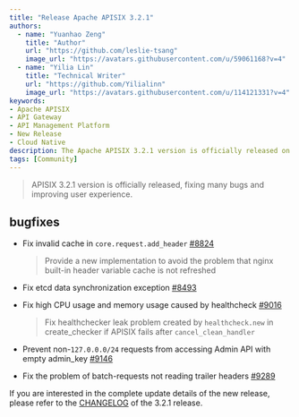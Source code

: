 ```yaml
---
title: "Release Apache APISIX 3.2.1"
authors:
  - name: "Yuanhao Zeng"
    title: "Author"
    url: "https://github.com/leslie-tsang"
    image_url: "https://avatars.githubusercontent.com/u/59061168?v=4"
  - name: "Yilia Lin"
    title: "Technical Writer"
    url: "https://github.com/Yilialinn"
    image_url: "https://avatars.githubusercontent.com/u/114121331?v=4"
keywords: 
- Apache APISIX
- API Gateway
- API Management Platform
- New Release
- Cloud Native
description: The Apache APISIX 3.2.1 version is officially released on May 30. This version provides better user experience.
tags: [Community]
---
```


> APISIX 3.2.1 version is officially released, fixing many bugs and improving user experience.
<!--truncate-->

## bugfixes

- Fix invalid cache in `core.request.add_header` [#8824](https://github.com/apache/apisix/pull/8824)
   > Provide a new implementation to avoid the problem that nginx built-in header variable cache is not refreshed

- Fix etcd data synchronization exception [#8493](https://github.com/apache/apisix/pull/8493)

- Fix high CPU usage and memory usage caused by healthcheck [#9016](https://github.com/apache/apisix/pull/9016)
   > Fix healthchecker leak problem created by `healthcheck.new` in create_checker if APISIX fails after `cancel_clean_handler`

- Prevent non-`127.0.0.0/24` requests from accessing Admin API with empty admin_key [#9146](https://github.com/apache/apisix/pull/9146)

- Fix the problem of batch-requests not reading trailer headers [#9289](https://github.com/apache/apisix/pull/9289)

If you are interested in the complete update details of the new release, please refer to the [CHANGELOG](https://github.com/apache/apisix/blob/master/CHANGELOG.md#bugfixes) of the 3.2.1 release.
